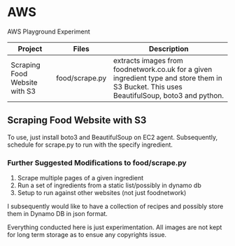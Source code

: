 # AWS
AWS Playground Experiment

Project | Files | Description
---|--- | ---
Scraping Food Website with S3 | food/scrape.py | extracts images from foodnetwork.co.uk for a given ingredient type and store them in S3 Bucket. This uses BeautifulSoup, boto3 and python. 

## Scraping Food Website with S3

To use, just install boto3 and BeautifulSoup on EC2 agent. Subsequently, schedule for scrape.py to run with the specify ingredient. 

### Further Suggested Modifications to food/scrape.py
1. Scrape multiple pages of a given ingredient
2. Run a set of ingredients from a static list/possibly in dynamo db
3. Setup to run against other websites (not just foodnetwork)

I subsequently would like to have a collection of recipes and possibly store them in Dynamo DB in json format. 

Everything conducted here is just experimentation. All images are not kept for long term storage as to ensue any copyrights issue.
